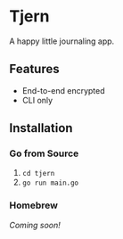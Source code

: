 # Tjern
A happy little journaling app. 

## Features
- End-to-end encrypted
- CLI only

## Installation
### Go from Source
1. `cd tjern`
2. `go run main.go`
### Homebrew
*Coming soon!*
